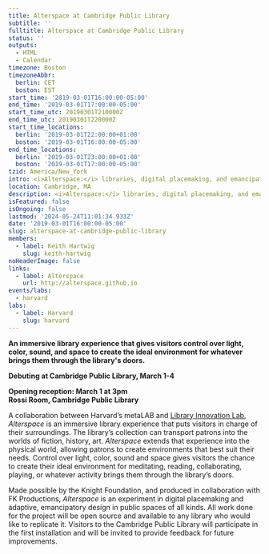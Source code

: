 ```yaml
---
title: Alterspace at Cambridge Public Library
subtitle: ''
fulltitle: Alterspace at Cambridge Public Library
status: ''
outputs:
  - HTML
  - Calendar
timezone: Boston
timezoneAbbr:
  berlin: CET
  boston: EST
start_time: '2019-03-01T16:00:00-05:00'
end_time: '2019-03-01T17:00:00-05:00'
start_time_utc: 20190301T210000Z
end_time_utc: 20190301T220000Z
start_time_locations:
  berlin: '2019-03-01T22:00:00+01:00'
  boston: '2019-03-01T16:00:00-05:00'
end_time_locations:
  berlin: '2019-03-01T23:00:00+01:00'
  boston: '2019-03-01T17:00:00-05:00'
tzid: America/New_York
intro: <i>Alterspace:</i> libraries, digital placemaking, and emancipatory design
location: Cambridge, MA
description: <i>Alterspace:</i> libraries, digital placemaking, and emancipatory design
isFeatured: false
isOngoing: false
lastmod: '2024-05-24T11:01:34.933Z'
date: '2019-03-01T16:00:00-05:00'
slug: alterspace-at-cambridge-public-library
members:
  - label: Keith Hartwig
    slug: keith-hartwig
noHeaderImage: false
links:
  - label: Alterspace
    url: http://alterspace.github.io
events/labs:
  - harvard
labs:
  - label: Harvard
    slug: harvard
---
```

**An immersive library experience that gives visitors control over light, color, sound, and space to create the ideal environment for whatever brings them through the library's doors.**

**Debuting at Cambridge Public Library, March 1-4**

**Opening reception: March 1 at 3pm<br />
Rossi Room, Cambridge Public Library**


A collaboration between Harvard’s metaLAB and [Library Innovation Lab](https://lil.law.harvard.edu/), *Alterspace* is an immersive library experience that puts visitors in charge of their surroundings. The library’s collection can transport patrons into the worlds of fiction, history, art. *Alterspace* extends that experience into the physical world, allowing patrons to create environments that best suit their needs. Control over light, color, sound and space gives visitors the chance to create their ideal environment for meditating, reading, collaborating, playing, or whatever activity brings them through the library’s doors.


Made possible by the Knight Foundation, and produced in collaboration with FK Productions, *Alterspace* is an experiment in digital placemaking and adaptive, emancipatory design in public spaces of all kinds. All work done for the project will be open source and available to any library who would like to replicate it. Visitors to the Cambridge Public Library will participate in the first installation and will be invited to provide feedback for future improvements.